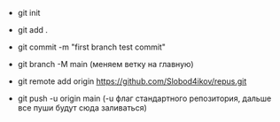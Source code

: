 
* git init


* git add .


* git commit -m "first branch test commit"


* git branch -M main (меняем ветку на главную)


* git remote add origin https://github.com/Slobod4ikov/repus.git


* git push -u origin main (-u флаг стандартного репозитория, дальше все пуши будут сюда заливаться)